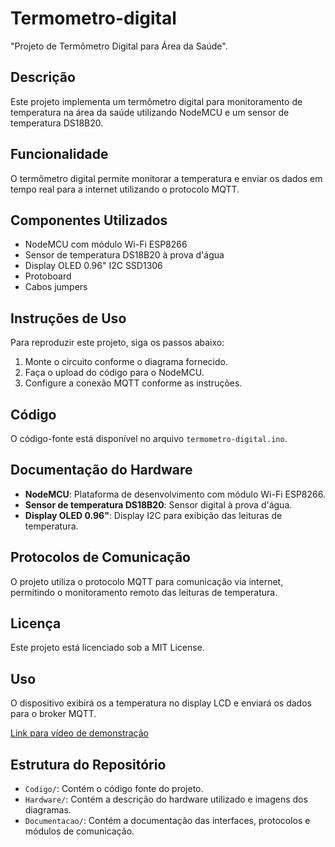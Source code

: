 # Termometro-digital
"Projeto de Termômetro Digital para Área da Saúde".

## Descrição
Este projeto implementa um termômetro digital para monitoramento de temperatura na área da saúde utilizando NodeMCU e um sensor de temperatura DS18B20.

## Funcionalidade
O termômetro digital permite monitorar a temperatura e enviar os dados em tempo real para a internet utilizando o protocolo MQTT.

## Componentes Utilizados
- NodeMCU com módulo Wi-Fi ESP8266
- Sensor de temperatura DS18B20 à prova d'água
- Display OLED 0.96" I2C SSD1306
- Protoboard
- Cabos jumpers

## Instruções de Uso
Para reproduzir este projeto, siga os passos abaixo:
1. Monte o circuito conforme o diagrama fornecido.
2. Faça o upload do código para o NodeMCU.
3. Configure a conexão MQTT conforme as instruções.

## Código
O código-fonte está disponível no arquivo `termometro-digital.ino`.

## Documentação do Hardware
- **NodeMCU**: Plataforma de desenvolvimento com módulo Wi-Fi ESP8266.
- **Sensor de temperatura DS18B20**: Sensor digital à prova d'água.
- **Display OLED 0.96"**: Display I2C para exibição das leituras de temperatura.

## Protocolos de Comunicação
O projeto utiliza o protocolo MQTT para comunicação via internet, permitindo o monitoramento remoto das leituras de temperatura.

## Licença
Este projeto está licenciado sob a MIT License.

## Uso
O dispositivo exibirá os a temperatura no display LCD e enviará os dados para o broker MQTT.

[Link para vídeo de demonstração](https://www.youtube.com/seuvideo)

## Estrutura do Repositório
- `Codigo/`: Contém o código fonte do projeto.
- `Hardware/`: Contém a descrição do hardware utilizado e imagens dos diagramas.
- `Documentacao/`: Contém a documentação das interfaces, protocolos e módulos de comunicação.
